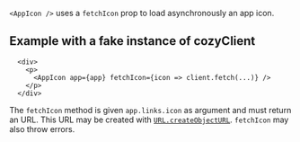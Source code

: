 `<AppIcon />` uses a `fetchIcon` prop to load asynchronously an app icon.

## Example with a fake instance of cozyClient
```
  <div>
    <p>
      <AppIcon app={app} fetchIcon={icon => client.fetch(...)} />
    </p>
  </div>
```

The `fetchIcon` method is given `app.links.icon` as argument and must return an URL. This URL may be created with [`URL.createObjectURL`](https://developer.mozilla.org/en/docs/Web/API/URL/createObjectURL).
`fetchIcon` may also throw errors.
